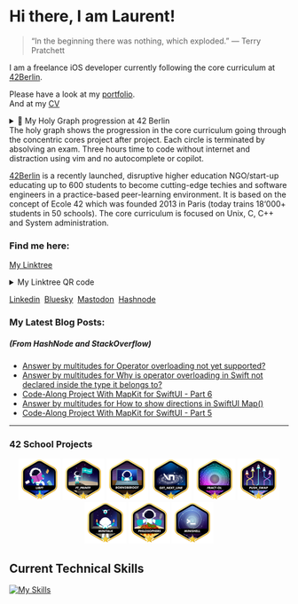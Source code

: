 # Hi there, I am Laurent! 
> “In the beginning there was nothing, which exploded.” ― Terry Pratchett

I am a freelance iOS developer currently following the core curriculum at [42Berlin](https://42berlin.de/).

Please have a look at my [portfolio](https://github.com/multitudes/portfolio/blob/master/README.md).  
And at my [CV](https://multitudes.github.io/images/cv/cv2025.pdf)

<details>
  <summary>🚀 My Holy Graph progression at 42 Berlin</summary>
  <p align="left">
    <img src="https://github.com/multitudes/multitudes/blob/c09f8416879b2b3293cf3e47a9f712482398a1fd/holygraph.jpg" width="600"  title="My Linktree QR">
  </p>
</details>
The holy graph shows the progression in the core curriculum going through the concentric cores project after project. Each circle is terminated by absolving an exam. Three hours time to code without internet and distraction using vim and no autocomplete or copilot.  

[42Berlin](https://42berlin.de) is a recently launched, disruptive higher education NGO/start-up educating up to 600 students to become cutting-edge techies and software engineers in a practice-based peer-learning environment. It is based on the concept of Ecole 42 which was founded 2013 in Paris (today trains 18‘000+ students in 50 schools).  The core curriculum is focused on Unix, C, C++ and System administration.  


### Find me here:
<a rel="me" href="https://linktr.ee/laurentbrusa">My Linktree</a>  
<details>
  <summary>My Linktree QR code</summary>
  <p align="left">
    <img src="https://github.com/multitudes/multitudes.github.io/blob/5714b0573a9faa540dd561366d60aae82dc2e71d/images/laurentbrusaQR.png" width="200"  title="My Linktree QR">
  </p>
</details>

<a rel="me" href="https://www.linkedin.com/in/laurentbrusa/">Linkedin</a>&nbsp;
<a rel="me" href="https://bsky.app/profile/laurentbrusa.bsky.social">Bluesky</a>&nbsp;
<a rel="me" href="https://iosdev.space/@multitudes">Mastodon</a>&nbsp;
<a rel="me" href="https://laurentbrusa.hashnode.dev">Hashnode</a>&nbsp;

###  My Latest Blog Posts:

##### (From HashNode and StackOverflow)
<!-- BLOG-POST-LIST:START -->
- [Answer by multitudes for Operator overloading not yet supported?](https://stackoverflow.com/questions/24148135/operator-overloading-not-yet-supported/78672928#78672928)
- [Answer by multitudes for Why is operator overloading in Swift not declared inside the type it belongs to?](https://stackoverflow.com/questions/25642085/why-is-operator-overloading-in-swift-not-declared-inside-the-type-it-belongs-to/78672910#78672910)
- [Code-Along Project With MapKit for SwiftUI - Part 6](https://laurentbrusa.hashnode.dev/code-along-project-with-mapkit-for-swiftui-part-6)
- [Answer by multitudes for How to show directions in SwiftUI Map&lpar;&rpar;](https://stackoverflow.com/questions/70133668/how-to-show-directions-in-swiftui-map/77159028#77159028)
- [Code-Along Project With MapKit for SwiftUI - Part 5](https://laurentbrusa.hashnode.dev/code-along-project-with-mapkit-for-swiftui-part-5)
<!-- BLOG-POST-LIST:END -->

---

### 42 School Projects
<div align="center">

<a href=""><img src="https://github.com/multitudes/multitudes/blob/c19ad992746480d6a958e40b34dd7394287e7bee/42_badges/libftm.png" width="75" height="75"></a>
<a href=""><img src="https://github.com/multitudes/multitudes/blob/576f9f9a7d27db61bad2f2e5597dbb338b008ae0/42_badges/ft_printfm.png" width="75" height="75"></a>
<a href=""><img src="https://github.com/multitudes/multitudes/blob/177533884e124d8a79da0b02ea61fc429213236a/42_badges/born2berootm.png" width="75" height="75"></a>
<a href=""><img src="https://github.com/multitudes/multitudes/blob/25e6f095425267ecb8c4118eb5cf44a960ce99a0/42_badges/get_next_linem.png" width="75" height="75"></a>
<a href=""><img src="https://github.com/multitudes/multitudes/blob/25e6f095425267ecb8c4118eb5cf44a960ce99a0/42_badges/fract-olm.png" width="75" height="75"></a>
<a href=""><img src="https://github.com/multitudes/multitudes/blob/25e6f095425267ecb8c4118eb5cf44a960ce99a0/42_badges/push_swapm.png" width="75" height="75"></a>
<a href="https://github.com/multitudes/42-MiniTalk/blob/main/README.md"><img src="https://github.com/multitudes/multitudes/blob/25e6f095425267ecb8c4118eb5cf44a960ce99a0/42_badges/minitalkm.png" width="75" height="75"></a>
<a href=""><img src="https://github.com/multitudes/multitudes/blob/25e6f095425267ecb8c4118eb5cf44a960ce99a0/42_badges/philosophersm.png" width="75" height="75"></a>
<a href=""><img src="https://github.com/multitudes/multitudes/blob/25e6f095425267ecb8c4118eb5cf44a960ce99a0/42_badges/minishellm.png" width="75" height="75"></a>
</div>

## Current Technical Skills

[![My Skills](https://skillicons.dev/icons?i=swift,c,cpp,bash,linux,py,r,vim,vscode,stackoverflow,html,css,github,gitlab,git,arduino,raspberrypi,mysql,&theme=dark&perline=9)](https://skillicons.dev)


<!--

<script type="text/javascript" src="https://cdnjs.buymeacoffee.com/1.0.0/button.prod.min.js" data-name="bmc-button" data-slug="multitudes" data-color="#FFDD00" data-emoji=""  data-font="Cookie" data-text="Buy me a coffee" data-outline-color="#000000" data-font-color="#000000" data-coffee-color="#ffffff" ></script>

If you can't get enough of me I collected some more links [here](https://linktr.ee/LaurentBrusa)!
**multitudes/multitudes** is a ✨ _special_ ✨ repository because its `README.md` (this file) appears on your GitHub profile.

Here are some ideas to get you started:

- 🔭 I’m currently working on ...
- 🌱 I’m currently learning ...
- 👯 I’m looking to collaborate on ...
- 🤔 I’m looking for help with ...
- 💬 Ask me about ...
- 📫 How to reach me: ...
- 😄 Pronouns: ...
- ⚡ Fun fact: ...

<p align="center">
  <img src="" width="400"  title="Laurent on the bicycle">
</p>
-->

